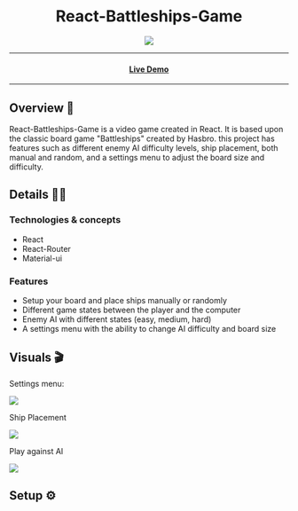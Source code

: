 <h1 align="center">React-Battleships-Game</h1> 

<p align="center">
  <img src="https://img.shields.io/badge/Made%20by-Ethan%20Greaves-green" >
</p>

<hr>
  <h4 align="center"><a  href="#">Live Demo</a></h4>
<hr>

## Overview 📖
React-Battleships-Game is a video game created in React. It is based upon the classic board game "Battleships" created by Hasbro. this project has features such as different enemy AI difficulty levels, ship placement, both manual and random, and a settings menu to adjust the board size and difficulty. 

## Details 👨‍💻

### Technologies & concepts
* React
* React-Router
* Material-ui

### Features
* Setup your board and place ships manually or randomly 
* Different game states between the player and the computer
* Enemy AI with different states (easy, medium, hard)
* A settings menu with the ability to change AI difficulty and board size

## Visuals 🎬
<p>Settings menu:</p>
<img src="https://media.giphy.com/media/vMcacKs0QQjtVlKbsU/giphy.gif" width="auto" />

<p>Ship Placement</p>
<img src="https://media.giphy.com/media/KSSZvfa8TWCcz6aZci/giphy.gif" width="auto" />

<p>Play against AI</p>
<img src="https://media.giphy.com/media/az9JW9xRwXQ2xIvZBi/giphy.gif" width="auto" />

## Setup ⚙️



